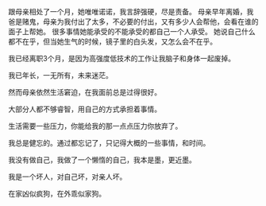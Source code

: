 跟母亲相处了一个月，她唯唯诺诺，我言辞强硬，尽是责备。
母亲早年离婚，我爸是赌鬼，母亲为我付出了太多，不必要的付出，又有多少人会帮他，会看在谁的面子上帮她。
很多事情她能承受的不能承受的都自己一个人承受。
她说自己什么都不在乎，但当她生气的时候，镜子里的白头发，又怎么会不在乎。

我已经离职3个月，是因为高强度低技术的工作让我脑子和身体一起废掉。

我已年长，一无所有，未来迷茫。

然而母亲依然生活窘迫，在我面前总是过得很好。

大部分人都不够睿智，用自己的方式承担着事情。

生活需要一些压力，你能给我的那一点点压力你放弃了。

我总是健忘的。通过都忘记了，只记得大概的一些事情，和时间。

我没有做自己，我做了一个懒惰的自己，我本是墨，更近墨。

我是一个坏人，对自己坏，对亲人坏。

在家凶似疯狗，在外乖似家狗。
